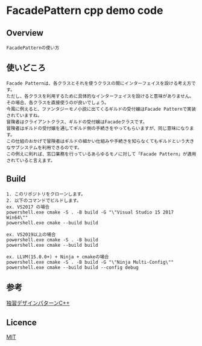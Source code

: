 # FacadePattern cpp demo code

## Overview

    FacadePatternの使い方

## 使いどころ

    Facade Patternは、各クラスとそれを使うクラスの間にインターフェイスを設ける考え方です。  
    ただし、各クラスを利用するために具体的なインターフェイスを設けると意味がありません。  
    その場合、各クラスを直接使うのが良いでしょう。  
    今風に例えると、ファンタジーモノ小説に出てくるギルドの受付嬢はFacade Patternで実装されていますね。  
    冒険者はクライアントクラス、ギルドの受付嬢はFacadeクラスです。  
    冒険者はギルドの受付嬢を通してギルド側の手続きをやってもらいますが、同じ意味になります。  
    この仕組のおかげで冒険者はギルドの細かい仕組みや手続きを知らなくてもギルドという大きなサブシステムを利用できるのです。  
    この例えに則れば、窓口業務を行っているあらゆるモノに対して「Facade Pattern」が適用されていると言えます。  

## Build

    1. このリポジトリをクローンします。  
    2. 以下のコマンドでビルドします。  
    ex. VS2017 の場合  
    powershell.exe cmake -S . -B build -G "\"Visual Studio 15 2017 Win64\""  
    powershell.exe cmake --build build  

    ex. VS2019以上の場合  
    powershell.exe cmake -S . -B build  
    powershell.exe cmake --build build 

    ex. LLVM(15.0.0+) + Ninja + cmakeの場合  
    powershell.exe cmake -S . -B build -G "\"Ninja Multi-Config\""  
    powershell.exe cmake --build build --config debug  

## 参考

[独習デザインパターンC++](https://www.shoeisha.co.jp/book/detail/9784798117201)

## Licence

[MIT](https://github.com/IwachanOrigin/facadepattern_cpp/blob/master/LICENSE)

